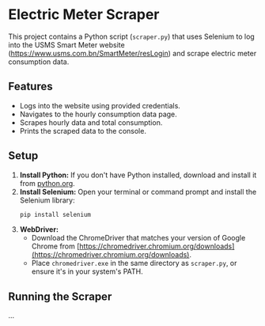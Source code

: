 # Electric Meter Scraper

This project contains a Python script (`scraper.py`) that uses Selenium to log into the USMS Smart Meter website (https://www.usms.com.bn/SmartMeter/resLogin) and scrape electric meter consumption data.

## Features

*   Logs into the website using provided credentials.
*   Navigates to the hourly consumption data page.
*   Scrapes hourly data and total consumption.
*   Prints the scraped data to the console.

## Setup

1.  **Install Python:** If you don't have Python installed, download and install it from [python.org](https://www.python.org/).
2.  **Install Selenium:** Open your terminal or command prompt and install the Selenium library:
    ```bash
    pip install selenium
    ```
3.  **WebDriver:**
    *   Download the ChromeDriver that matches your version of Google Chrome from [https://chromedriver.chromium.org/downloads](https://chromedriver.chromium.org/downloads).
    *   Place `chromedriver.exe` in the same directory as `scraper.py`, or ensure it's in your system's PATH.

## Running the Scraper

...
